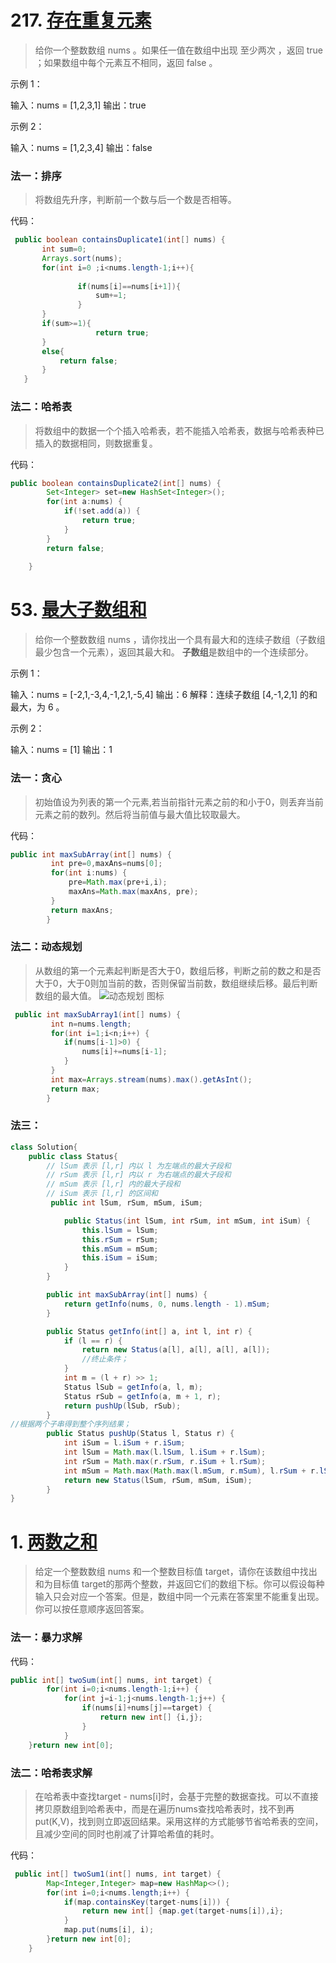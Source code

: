 # 217. [存在重复元素](https://leetcode-cn.com/problems/contains-duplicate/)
> 给你一个整数数组 nums 。如果任一值在数组中出现 至少两次 ，返回 true ；如果数组中每个元素互不相同，返回 false 。
>
 示例 1：
> 
输入：nums = [1,2,3,1]
输出：true

示例 2：

输入：nums = [1,2,3,4]
输出：false
### 法一：排序
 > 将数组先升序，判断前一个数与后一个数是否相等。

 代码：
 
 ```java
  public boolean containsDuplicate1(int[] nums) {
        int sum=0;
        Arrays.sort(nums);
        for(int i=0 ;i<nums.length-1;i++){
            
                if(nums[i]==nums[i+1]){
                    sum+=1;
                }          
        }
        if(sum>=1){
                    return true;
        }
        else{
            return false;
        }
	}
```
 ### 法二：哈希表
 > 将数组中的数据一个个插入哈希表，若不能插入哈希表，数据与哈希表种已插入的数据相同，则数据重复。

 代码：
```java
public boolean containsDuplicate2(int[] nums) {
		Set<Integer> set=new HashSet<Integer>();
		for(int a:nums) {
			if(!set.add(a)) {
				return true;
			}
		}
		return false;
		
	}
```
# 53. [最大子数组和](https://leetcode-cn.com/problems/maximum-subarray/)
> 给你一个整数数组 nums ，请你找出一个具有最大和的连续子数组（子数组最少包含一个元素），返回其最大和。
**子数组**是数组中的一个连续部分。

示例 1：

输入：nums = [-2,1,-3,4,-1,2,1,-5,4]
输出：6
解释：连续子数组 [4,-1,2,1] 的和最大，为 6 。

示例 2：

输入：nums = [1]
输出：1
### 法一：贪心
> 初始值设为列表的第一个元素,若当前指针元素之前的和小于0，则丢弃当前元素之前的数列。然后将当前值与最大值比较取最大。
> 
代码：
```java
public int maxSubArray(int[] nums) {
		 int pre=0,maxAns=nums[0];
	     for(int i:nums) {
	    	 pre=Math.max(pre+i,i);
	    	 maxAns=Math.max(maxAns, pre);
	     }
	     return maxAns;
	    }
```
### 法二：动态规划
> 从数组的第一个元素起判断是否大于0，数组后移，判断之前的数之和是否大于0，大于0则加当前的数，否则保留当前数，数组继续后移。最后判断数组的最大值。
![动态规划 图标](E://练习/leetcode/picture/53.png "动态规划")
```java
 public int maxSubArray1(int[] nums) {
		 int n=nums.length;
	     for(int i=1;i<n;i++) {
	    	if(nums[i-1]>0) {
	    		nums[i]+=nums[i-1];
	    	}
	     }
	     int max=Arrays.stream(nums).max().getAsInt();
	     return max;
	    }
```
### 法三：

```java
class Solution{
	public class Status{
        // lSum 表示 [l,r] 内以 l 为左端点的最大子段和
        // rSum 表示 [l,r] 内以 r 为右端点的最大子段和
        // mSum 表示 [l,r] 内的最大子段和
        // iSum 表示 [l,r] 的区间和
		 public int lSum, rSum, mSum, iSum;

	        public Status(int lSum, int rSum, int mSum, int iSum) {
	            this.lSum = lSum;
	            this.rSum = rSum;
	            this.mSum = mSum;
	            this.iSum = iSum;
	        }
	    }

	    public int maxSubArray(int[] nums) {
	        return getInfo(nums, 0, nums.length - 1).mSum;
	    }

	    public Status getInfo(int[] a, int l, int r) {
	        if (l == r) {
	            return new Status(a[l], a[l], a[l], a[l]);
                //终止条件；
	        }
	        int m = (l + r) >> 1;
	        Status lSub = getInfo(a, l, m);
	        Status rSub = getInfo(a, m + 1, r);
	        return pushUp(lSub, rSub);
	    }
//根据两个子串得到整个序列结果；
	    public Status pushUp(Status l, Status r) {
	        int iSum = l.iSum + r.iSum;
	        int lSum = Math.max(l.lSum, l.iSum + r.lSum);
	        int rSum = Math.max(r.rSum, r.iSum + l.rSum);
	        int mSum = Math.max(Math.max(l.mSum, r.mSum), l.rSum + r.lSum);
	        return new Status(lSum, rSum, mSum, iSum);
	    }
}
```
# 1. [两数之和](https://leetcode-cn.com/problems/two-sum/)
>给定一个整数数组 nums 和一个整数目标值 target，请你在该数组中找出和为目标值 target的那两个整数，并返回它们的数组下标。你可以假设每种输入只会对应一个答案。但是，数组中同一个元素在答案里不能重复出现。你可以按任意顺序返回答案。

### 法一：暴力求解
代码：
```java
public int[] twoSum(int[] nums, int target) {
    	for(int i=0;i<nums.length-1;i++) {
			for(int j=i-1;j<nums.length-1;j++) {
				if(nums[i]+nums[j]==target) {
					return new int[] {i,j};
				}
			}
    }return new int[0];
```
### 法二：哈希表求解
>在哈希表中查找target - nums[i]时，会基于完整的数据查找。可以不直接拷贝原数组到哈希表中，而是在遍历nums查找哈希表时，找不到再put(K,V)，找到则立即返回结果。采用这样的方式能够节省哈希表的空间，且减少空间的同时也削减了计算哈希值的耗时。

代码：
```java
 public int[] twoSum1(int[] nums, int target) {
    	Map<Integer,Integer> map=new HashMap<>();
    	for(int i=0;i<nums.length;i++) {
    		if(map.containsKey(target-nums[i])) {
    			return new int[] {map.get(target-nums[i]),i};
    		}
    		map.put(nums[i], i);
    	}return new int[0];
    }
```